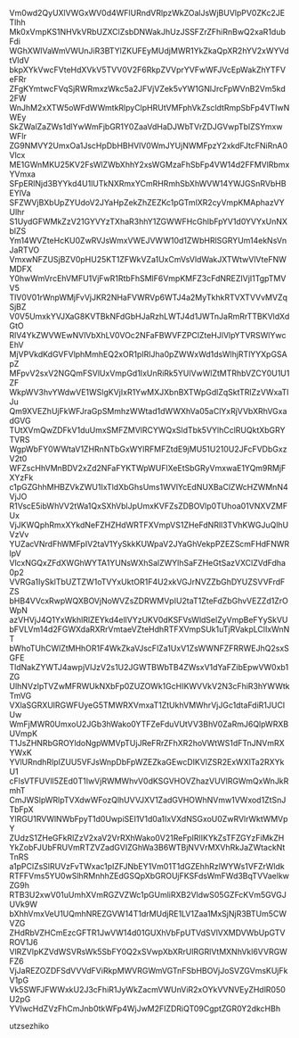 Vm0wd2QyUXlVWGxWV0d4WFlURndVRlpzWkZOalJsWjBUVlpPV0ZKc2JETlhh
Mk0xVmpKS1NHVkVRbUZXClZsbDNWakJhUzJSSFZrZFhiRnBwQ2xaR1dubFdi
WGhXWlVaWmVWUnJiR3BTYlZKUFEyMUdjMWR1YkZkaQpXR2hYV2xWYVdtVldV
bkpXYkVwcFVteHdXVkV5TVV0V2F6RkpZVVprYVFwWFJVcEpWakZhYTFVeFRr
ZFgKYmtwcFVqSjRWRmxzWkc5a2JFVjVZek5vYW1GNlJrcFpWVnB2Vm5kd2FW
WnJhM2xXTW5oWFdWWmtkRlpyClpHRUtVMFphVkZscldtRmpSbFp4VTIwNWEy
SkZWalZaZWs1dlYwWmFjbGR1Y0ZaaVdHaDJWbTVrZDJGVwpTblZSYmxwWFlr
ZG9NMVY2UmxOa1JscHpDbHBHVlV0WmJYUjNWMFpzY2xkdFJtcFNiRnA0Vlcx
ME1GWnMKU25KV2FsWlZWbXhhY2xsWGMzaFhSbFp4VW14d2FFMVlRbmxYVmxa
SFpERlNjd3BYYkd4U1lUTkNXRmxYCmRHRmhSbXhWVW14YWJGSnRVbHBEYlVa
SFZWVjBXbUpZYUdoV2JYaHpZekZhZEZKc1pGTmlXR2cyVmpKMAphazVYUlhr
S1UydGFWMkZzV21GYVYzTXhaR3hhY1ZGWWFHcGhlbFpYV1d0YVYxUnNXblZS
Ym14WVZteHcKU0ZwRVJsWmxVWEJVWW10d1ZWbHRlSGRYUm14ekNsVnJaRTVO
VmxwNFZUSjBZV0pHU25KT1ZFWkVZa1UxCmVsVldWakJXTWtwVlVteFNWMDFX
Y0hwWmVrcEhVMFU1VjFwR1RtbFhSMlF6VmpKMFZ3cFdNREZIVjI1TgpTMVV5
TlV0V01rWnpWMjFvVjJKR2NHaFVWRVp6WTJ4a2MyTkhkRTVXTVVvMVZqSjBZ
V0V5UmxkYVJXaG8KVTBkNFdGbHJaRzhLWTJ4d1JWTnJaRmRrTTBKVldXdGtO
RlV4YkZWVWEwNVlVbXhLV0VOc2NFaFBWVFZPClZteHJlVlpYTVRSWlYwcEhV
MjVPVkdKdGVFVlphMmhEQ2xOR1pIRlJha0pZWWxWd1dsWlhjRTlYYXpGSApZ
MFpvV2sxV2NGQmFSVlUxVmpGd1IxUnRiRk5YUlVwWlZtMTRhbVZCY0U1U1ZF
WkpWV3hvYWdwVE1WSlgKVjIxR1YwMXJXbnBXTWpGdlZqSktTRlZzVWxaTlJu
Qm9XVEZhUjFkWFJraGpSMmhzWWtad1dWWXhVa05aClYxRjVVbXRhVGxadGVG
TUtXVmQwZDFkV1duUmxSMFZMVlRCYWQxSldTbk5VYlhCclRUQktXbGRYTVRS
WgpWbFY0WWtaV1ZHRnNTbGxWYlRFMFZtdE9jMU51U210U2JFcFVDbGxzV2t0
WFZscHhVMnBDV2xZd2NFaFYKTWpWUFlXeEtSbGRyVmxwaE1YQm9RMjFXYzFk
c1pGZGhhMHBZVkZWU1IxTldXbGhsUms1WVlYcEdNUXBaClZWcHZWMnN4VjJO
R1VscE5ibWhVV2tWa1QxSXhVblJpUmxKVFZsZDBOVlp0TUhoa01VNXVZMFUx
VjJKWQphRmxXYkdNeFZHZHdWRTFXVmpVS1ZHeFdNRll3TVhKWGJuQlhUVzVv
YUZacVNrdFhWMFpIV2taV1YySkkKUWpaV2JYaGhVekpPZEZScmFHdFNWRlpV
VlcxNGQxZFdXWGhWYTA1YUNsWXhSalZWYlhSaFZHeGtSazVXClZVdFdha0p2
VVRGa1IySklTbUZTZW1oTVYxUktOR1F4U2xkVGJrNVZZbGhDYUZSVVFrdFZS
bHB4VVcxRwpWQXBOVjNoWVZsZDRWMVpIU2taT1ZteFdZbGhvVEZZd1ZrOWpN
azVHVjJ4Q1YxWkhlRlZEYkd4ellVYzUKV0dKSFVsWldSelZyVmpBeFYySkVU
bFVLVm14d2FGWXdaRXRrVmtaeVZteHdhRTFXVmpSUk1uTjRVakpLClIxWnNT
bWhoTUhCWlZtMHhOR1F4WkZkaVJscFlZa1UxV1ZsWWNFZFRRWEJhQ2sxSGFE
TldNakZYWTJ4awpjVlJzV2s1U2JGWTBWbTB4ZWsxV1dYaFZibEpwVW0xb1ZG
UlhNVzlpTVZwMFRWUkNXbFp0ZUZOWk1GcHIKWVVkV2N3cFhiR3hYWWtkTmVG
VXlaSGRXUlRGWFUyeG5TMWRXVmxaT1ZtUkhVMWhrVjJGc1dtaFdiR1JUClUw
WmFjMWR0UmxoU2JGb3hWako0YTFZeFduVUtVV3BhV0ZaRmJ6QlpWRXBUVmpK
T1JsZHNRbGROYldoNgpWMVpTUjJReFRrZFhXR2hoVWtWS1dFTnJNVmRXYWxK
YVlURndhRlpIZUU5VFJsWnpDbFpWZEZkaGEwcDIKVlZSR2ExWXlTa2RXYkU1
cFlsVTFUVll5ZEd0T1IwVjRWMWhvV0dKSGVHOVZhazVUVlRGWmQxWnJkRmhT
CmJWSlpWRlpTVXdwWFozQlhUVVJXV1ZadGVHOWhNVmw1VWxod1ZtSnJTbFpX
YlRGU1RVWlNWbFpyT1d0UwpiSEI1V1d0a1IxVXdNSGxoU0ZwRVlrWktWMVpY
ZUdzS1ZHeGFkRlZzV2xaV2VrRXhWako0V21ReFpIRlIKYkZsTFZGYzFiMkZH
YkZobFJUbFRUVmRTZVZadGVIZGhWa3B6WTBjNVVrMXVhRkJaZWtackNtTnRS
a1pPClZsSlRUVzFvTWxac1pIZFJNbEY1Vm01T1dGZEhhRzlWYWs1VFZrWldk
RTFFVms5YU0wSlhRMnhhZEdGSQpXbGROUjFKSFdsWmFWd3BqTVVaelkwZG9h
RTB3U2xwV01uUmhXVmRGZVZWc1pGUmliRXB2VldwS05GZFcKVm5GVGJUVk9W
bXhhVmxVeU1UQmhNREZGVW14T1drMUdjRE1LV1Zaa1MxSjNjR3BTUm5CWVZG
ZHdRbVZHCmEzcGFTR1JwVW14d01GUXhVbFpUTVdSVlVXMDVWbUpGTVROV1J6
VlRZVlpKZVdWSVRsWk5SbFY0Q2xSVwpXbXRrUlRGRlVtMXNhVkl6VVRGWFZ6
VjJaREZOZDFSdVVVdFViRkpMWVRGWmVGTnFSbHBOVjJoSVZGVmsKUjFkV1pG
Vk5SWFJFWWxkU2J3cFhiR1JyWkZacmVWUnViR2xOYkVVNVEyZHdlR050U2pG
YVIwcHdZVzFhCmJnb0tkWFp4WjJwM2FIZDRiQT09CgptZGR0Y2dkcHBh

utzsezhiko